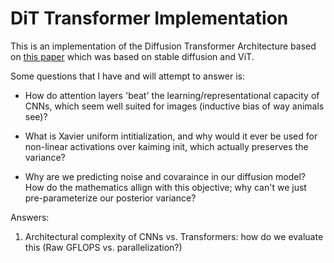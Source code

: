# DiT Transformer Implementation

This is an implementation of the Diffusion Transformer Architecture based on [this paper](https://arxiv.org/pdf/2212.09748) which was based on stable diffusion and ViT.

Some questions that I have and will attempt to answer is:

- How do attention layers 'beat' the learning/representational capacity of CNNs, which seem well suited for images (inductive bias of way animals see)?

- What is Xavier uniform intitialization, and why would it ever be used for non-linear activations over kaiming init, which actually preserves the variance?


- Why are we predicting noise and covaraince in our diffusion model? How do the mathematics allign with this objective; why can't we just pre-parameterize our posterior variance?

Answers:
1. Architectural complexity of CNNs vs. Transformers: how do we evaluate this (Raw GFLOPS vs. parallelization?)